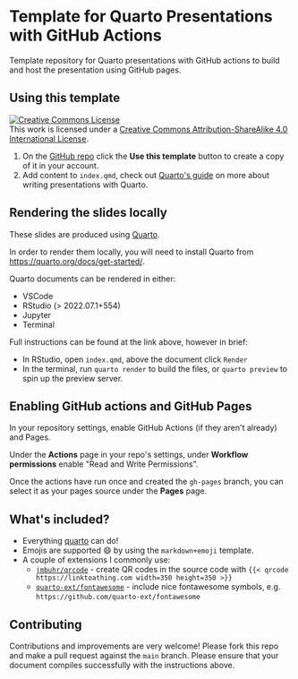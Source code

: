 # Template for Quarto Presentations with GitHub Actions

Template repository for Quarto presentations with GitHub actions to build and host the presentation using GitHub pages.

## Using this template
<a rel="license" href="http://creativecommons.org/licenses/by-sa/4.0/"><img alt="Creative Commons License" style="border-width:0" src="https://i.creativecommons.org/l/by-sa/4.0/80x15.png" /></a><br />This work is licensed under a <a rel="license" href="http://creativecommons.org/licenses/by-sa/4.0/">Creative Commons Attribution-ShareAlike 4.0 International License</a>.

 1. On the [GitHub repo](https://github.com/davidwilby/quarto-presentation-template) click the **Use this template** button to create a copy of it in your account.
 2. Add content to `index.qmd`, check out [Quarto's guide](https://quarto.org/docs/presentations/) on more about writing presentations with Quarto.

## Rendering the slides locally
These slides are produced using [Quarto](https://quarto.org).

In order to render them locally, you will need to install Quarto from <https://quarto.org/docs/get-started/>.

Quarto documents can be rendered in either:
* VSCode
* RStudio (> 2022.07.1+554)
* Jupyter
* Terminal

Full instructions can be found at the link above, however in brief:
* In RStudio, open `index.qmd`, above the document click `Render`
* In the terminal, run `quarto render` to build the files, or `quarto preview` to spin up the preview server.

## Enabling GitHub actions and GitHub Pages

In your repository settings, enable GitHub Actions (if they aren't already) and Pages.

Under the **Actions** page in your repo's settings, under **Workflow permissions** enable "Read and Write Permissions".

Once the actions have run once and created the `gh-pages` branch, you can select it as your pages source under the **Pages** page.

## What's included?

* Everything [quarto](https://quarto.org/) can do!
* Emojis are supported :smile: by using the `markdown+emoji` template.
* A couple of extensions I commonly use:
	* [`jmbuhr/qrcode`](https://github.com/jmbuhr/quarto-qrcode) - create QR codes in the source code with `{{< qrcode https://linktoathing.com width=350 height=350 >}}`
	* [`quarto-ext/fontawesome`](https://github.com/quarto-ext/fontawesome) - include nice fontawesome symbols, e.g. `https://github.com/quarto-ext/fontawesome`

## Contributing
Contributions and improvements are very welcome! Please fork this repo and make a pull request against the `main` branch.
Please ensure that your document compiles successfully with the instructions above.
